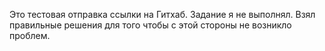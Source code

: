 Это тестовая отправка ссылки на Гитхаб. Задание я не выполнял. Взял правильные решения для того чтобы с этой стороны не возникло проблем.